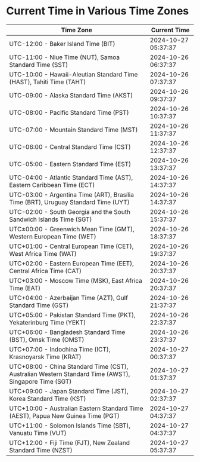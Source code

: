 # Current Time in Various Time Zones

| Time Zone | Current Time |
|-----------|--------------|
| UTC-12:00 - Baker Island Time (BIT) | 2024-10-27 05:37:37 |
| UTC-11:00 - Niue Time (NUT), Samoa Standard Time (SST) | 2024-10-26 06:37:37 |
| UTC-10:00 - Hawaii-Aleutian Standard Time (HAST), Tahiti Time (TAHT) | 2024-10-26 07:37:37 |
| UTC-09:00 - Alaska Standard Time (AKST) | 2024-10-26 09:37:37 |
| UTC-08:00 - Pacific Standard Time (PST) | 2024-10-26 10:37:37 |
| UTC-07:00 - Mountain Standard Time (MST) | 2024-10-26 11:37:37 |
| UTC-06:00 - Central Standard Time (CST) | 2024-10-26 12:37:37 |
| UTC-05:00 - Eastern Standard Time (EST) | 2024-10-26 13:37:37 |
| UTC-04:00 - Atlantic Standard Time (AST), Eastern Caribbean Time (ECT) | 2024-10-26 14:37:37 |
| UTC-03:00 - Argentina Time (ART), Brasília Time (BRT), Uruguay Standard Time (UYT) | 2024-10-26 14:37:37 |
| UTC-02:00 - South Georgia and the South Sandwich Islands Time (SGT) | 2024-10-26 15:37:37 |
| UTC±00:00 - Greenwich Mean Time (GMT), Western European Time (WET) | 2024-10-26 18:37:37 |
| UTC+01:00 - Central European Time (CET), West Africa Time (WAT) | 2024-10-26 19:37:37 |
| UTC+02:00 - Eastern European Time (EET), Central Africa Time (CAT) | 2024-10-26 20:37:37 |
| UTC+03:00 - Moscow Time (MSK), East Africa Time (EAT) | 2024-10-26 20:37:37 |
| UTC+04:00 - Azerbaijan Time (AZT), Gulf Standard Time (GST) | 2024-10-26 21:37:37 |
| UTC+05:00 - Pakistan Standard Time (PKT), Yekaterinburg Time (YEKT) | 2024-10-26 22:37:37 |
| UTC+06:00 - Bangladesh Standard Time (BST), Omsk Time (OMST) | 2024-10-26 23:37:37 |
| UTC+07:00 - Indochina Time (ICT), Krasnoyarsk Time (KRAT) | 2024-10-27 00:37:37 |
| UTC+08:00 - China Standard Time (CST), Australian Western Standard Time (AWST), Singapore Time (SGT) | 2024-10-27 01:37:37 |
| UTC+09:00 - Japan Standard Time (JST), Korea Standard Time (KST) | 2024-10-27 02:37:37 |
| UTC+10:00 - Australian Eastern Standard Time (AEST), Papua New Guinea Time (PGT) | 2024-10-27 04:37:37 |
| UTC+11:00 - Solomon Islands Time (SBT), Vanuatu Time (VUT) | 2024-10-27 04:37:37 |
| UTC+12:00 - Fiji Time (FJT), New Zealand Standard Time (NZST) | 2024-10-27 05:37:37 |
